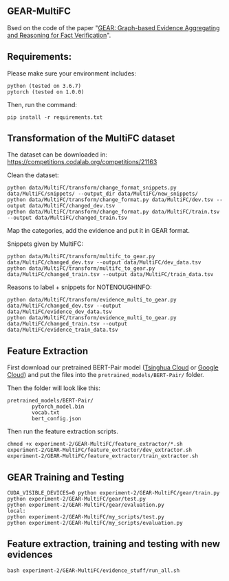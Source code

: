 ## GEAR-MultiFC
Bsed on the code of the paper "[GEAR: Graph-based Evidence Aggregating and Reasoning for Fact Verification](GEAR.pdf)".

## Requirements:
Please make sure your environment includes:
```
python (tested on 3.6.7)
pytorch (tested on 1.0.0)
```
Then, run the command:
```
pip install -r requirements.txt
```
## Transformation of the MultiFC dataset
The dataset can be downloaded in: https://competitions.codalab.org/competitions/21163 

Clean the dataset:
```
python data/MultiFC/transform/change_format_snippets.py data/MultiFC/snippets/ --output_dir data/MultiFC/new_snippets/
python data/MultiFC/transform/change_format.py data/MultiFC/dev.tsv --output data/MultiFC/changed_dev.tsv
python data/MultiFC/transform/change_format.py data/MultiFC/train.tsv --output data/MultiFC/changed_train.tsv
```

Map the categories, add the evidence and put it in GEAR format. 

Snippets given by MultiFC:
```
python data/MultiFC/transform/multifc_to_gear.py data/MultiFC/changed_dev.tsv --output data/MultiFC/dev_data.tsv
python data/MultiFC/transform/multifc_to_gear.py data/MultiFC/changed_train.tsv --output data/MultiFC/train_data.tsv
```

Reasons to label + snippets for NOTENOUGHINFO:
```
python data/MultiFC/transform/evidence_multi_to_gear.py data/MultiFC/changed_dev.tsv --output data/MultiFC/evidence_dev_data.tsv
python data/MultiFC/transform/evidence_multi_to_gear.py data/MultiFC/changed_train.tsv --output data/MultiFC/evidence_train_data.tsv
```

## Feature Extraction
First download our pretrained BERT-Pair model ([Tsinghua Cloud](https://cloud.tsinghua.edu.cn/d/1499a062447f4a3d8de7/?p=/BERT-Pair&mode=list) or [Google Cloud](https://drive.google.com/drive/folders/1y-5VdcrqEEMtU8zIGcREacN1JCHqSp5K)) and put the files into the ``pretrained_models/BERT-Pair/`` folder.

Then the folder will look like this:
```
pretrained_models/BERT-Pair/
    	pytorch_model.bin
    	vocab.txt
    	bert_config.json
```

Then run the feature extraction scripts.
```
chmod +x experiment-2/GEAR-MultiFC/feature_extractor/*.sh
experiment-2/GEAR-MultiFC/feature_extractor/dev_extractor.sh
experiment-2/GEAR-MultiFC/feature_extractor/train_extractor.sh
```

## GEAR Training and Testing
```
CUDA_VISIBLE_DEVICES=0 python experiment-2/GEAR-MultiFC/gear/train.py 
python experiment-2/GEAR-MultiFC/gear/test.py 
python experiment-2/GEAR-MultiFC/gear/evaluation.py 
local:
python experiment-2/GEAR-MultiFC/my_scripts/test.py 
python experiment-2/GEAR-MultiFC/my_scripts/evaluation.py 
```

## Feature extraction, training and testing with new evidences
```
bash experiment-2/GEAR-MultiFC/evidence_stuff/run_all.sh
```
